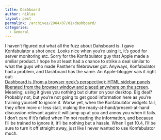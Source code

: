 ```yaml
---
title: Dashboard
author: niklas
layout: post
permalink: /archives/2004/07/01/dashboard/
categories:
  - General
---
```

I haven&#8217;t figured out what all the fuzz about Dahsboard is. I gave Konfabulator a shot once. Looks nice when you&#8217;re using it, it&#8217;s good for server monitoring etc. Sorry for the Konfabulator guy that Apple made a smiliar product. I hope he at least had a chance to strike a deal similar to what the guys who made Panther&#8217;s filebrowser got. Anyways, Konfabulator had a problem, and Dashboard has the same. An Apple-blogger sais it right out: <a href="http://weblogs.mozillazine.org/hyatt/archives/2004_06.html#005876" class="broken_link"><br /> Dashboard is (from a browser geek&#8217;s perspective): HTML sidebar panels liberated from the browser window and placed anywhere on the screen</a>. Meaning, using it gives you nothing but clutter on your desktop. Big deal? Probably not, but you&#8217;re not going to get good information here as you&#8217;re training yourself to ignore it. Worse yet, when the Konfabulator widgets fail, they often more or less stall, making the ready-at-hand/present-at-hand discussion relevant again: it will jump up at you and annoy you when it fails. I don&#8217;t care if it&#8217;s failed when I&#8217;m not reading the information, and because I&#8217;ll be trained to ignore it, it&#8217;ll be nothing but a hassle. When I get 10.4, I&#8217;ll be sure to turn it off straight away, just like I never wanted to use Konfabulator much.